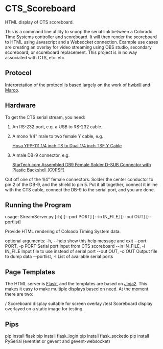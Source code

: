 # CTS_Scoreboard
HTML display of CTS scoreboard.

This is a command line utility to snoop the serial link between a Colorado Time Systems controller and scoreboard. It will then render the scoreboard to HTML using Javascript and a Websocket connection. Example use cases are creating an overlay for video streaming using OBS studio, secondary scoreboard, or scoreboard replacement. This project is in no way associated with CTS, etc. etc.

## Protocol
Interpretation of the protocol is based largely on the work of [hwbrill](https://github.com/hwbrill/vsCTS/blob/master/README.md) and [Marco](https://marcoscorner.walther-family.org/2015/07/colorado-timing-console-scoreboard-protocol/). 

## Hardware
To get the CTS serial stream, you need:
1) An RS-232 port, e.g. a USB to RS-232 cable.
2) A mono 1/4" male to two female Y cable, e.g.

   [Hosa YPP-111 1/4 inch TS to Dual 1/4 inch TSF Y Cable](https://www.amazon.com/dp/B000068O53?ref=yo_pop_ma_swf)
3) A male DB-9 connector, e.g.  

   [StarTech.com Assembled DB9 Female Solder D-SUB Connector with Plastic Backshell (C9PSF)]( https://www.amazon.com/dp/B00066HQ7S?ref=yo_pop_ma_swf)
   
Cut off one of the 1/4" female connectors. Solder the center conductor to pin 2 of the DB-9, and the shield to pin 5. Put it all together, connect it inline with the CTS cable, connect the DB-9 to the serial port, and you are done.

## Running the Program
usage: StreamServer.py [-h] [--port PORT] [--in IN_FILE] [--out OUT]
                       [--portlist]

Provide HTML rendering of Coloado Timing System data.

optional arguments:
  -h, --help            show this help message and exit
  --port PORT, -p PORT  Serial port input from CTS scoreboard
  --in IN_FILE, -i IN_FILE
                        Input file to use instead of serial port
  --out OUT, -o OUT     Output file to dump data
  --portlist, -l        List of available serial ports

## Page Templates
The HTML server is [Flask](http://flask.pocoo.org/), and the templates are based on [Jinja2](http://jinja.pocoo.org/docs/2.10/templates/). This makes it easy to make multiple displays based on need. At the moment there are two:

 /       Scoreboard display suitable for screen overlay
 /test   Scoreboard display overlayed on a static image for testing.
 
## Pips
pip install flask
pip install flask_login
pip install flask_socketio
pip install PySerial
(eventlet or gevent and gevent-websocket)
